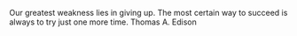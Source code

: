 Our greatest weakness lies in giving up. The most certain way to succeed is always to try just one more time.
Thomas A. Edison